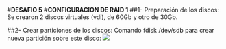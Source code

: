 #**DESAFIO 5**
#**CONFIGURACION DE RAID 1**
##1-	Preparación de los discos:
Se crearon 2 discos virtuales (vdi), de 60Gb y otro de 30Gb.

##2-	Crear particiones de los discos:
Comando fdisk /dev/sdb para crear nueva partición sobre este disco:
 ![](desafio5/img1.png)




